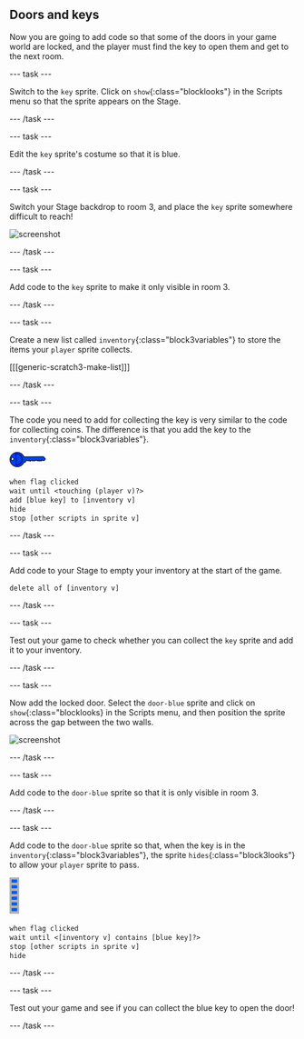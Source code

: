## Doors and keys

Now you are going to add code so that some of the doors in your game world are locked, and the player must find the key to open them and get to the next room.

--- task ---

Switch to the `key` sprite. Click on `show`{:class="blocklooks"} in the Scripts menu so that the sprite appears on the Stage.

--- /task ---

--- task ---

Edit the `key` sprite's costume so that it is blue.

--- /task ---

--- task ---

Switch your Stage backdrop to room 3, and place the `key` sprite somewhere difficult to reach!

 ![screenshot](images/world-key.png)

--- /task ---

--- task ---

Add code to the `key` sprite to make it only visible in room 3.

--- /task ---

--- task ---

Create a new list called `inventory`{:class="block3variables"} to store the items your `player` sprite collects.

[[[generic-scratch3-make-list]]]

--- /task ---

--- task ---

The code you need to add for collecting the key is very similar to the code for collecting coins. The difference is that you add the key to the `inventory`{:class="block3variables"}.

![key](images/key.png)

```blocks3
when flag clicked
wait until <touching (player v)?>
add [blue key] to [inventory v]
hide
stop [other scripts in sprite v]
```

--- /task ---

--- task ---

Add code to your Stage to empty your inventory at the start of the game.

```blocks3
delete all of [inventory v]
```

--- /task ---

--- task ---

Test out your game to check whether you can collect the `key` sprite and add it to your inventory.

--- /task ---

--- task ---

Now add the locked door. Select the `door-blue` sprite and click on `show`{:class="blocklooks} in the Scripts menu, and then position the sprite across the gap between the two walls.

![screenshot](images/world-door.png)

--- /task ---

--- task ---

Add code to the `door-blue` sprite so that it is only visible in room 3.

--- /task ---

--- task ---

Add code to the `door-blue` sprite so that, when the key is in the `inventory`{:class="block3variables"}, the sprite `hides`{:class="block3looks"} to allow your `player` sprite to pass.

![door](images/door.png)

```blocks3
when flag clicked
wait until <[inventory v] contains [blue key]?>
stop [other scripts in sprite v]
hide
```

--- /task ---

--- task ---

Test out your game and see if you can collect the blue key to open the door!

--- /task ---
